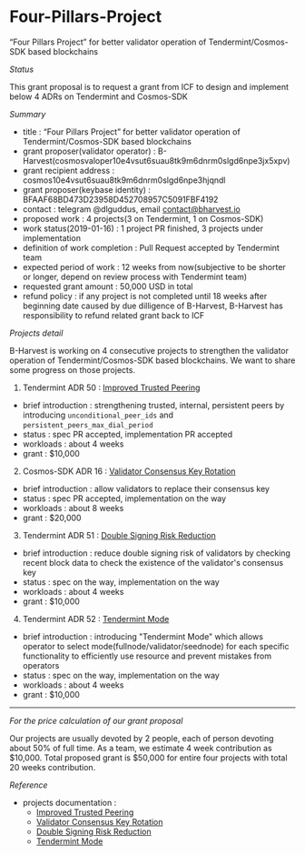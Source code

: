 # Four-Pillars-Project
“Four Pillars Project” for better validator operation of Tendermint/Cosmos-SDK based blockchains

*Status*

This grant proposal is to request a grant from ICF to design and implement below 4 ADRs on Tendermint and Cosmos-SDK

*Summary*

- title : “Four Pillars Project” for better validator operation of Tendermint/Cosmos-SDK based blockchains 
- grant proposer(validator operator) : B-Harvest(cosmosvaloper10e4vsut6suau8tk9m6dnrm0slgd6npe3jx5xpv)
- grant recipient address : cosmos10e4vsut6suau8tk9m6dnrm0slgd6npe3hjqndl
- grant proposer(keybase identity) : BFAAF68BD473D23958D452708957C5091FBF4192
- contact : telegram @dlguddus, email contact@bharvest.io
- proposed work : 4 projects(3 on Tendermint, 1 on Cosmos-SDK)
- work status(2019-01-16) : 1 project PR finished, 3 projects under implementation
- definition of work completion : Pull Request accepted by Tendermint team
- expected period of work : 12 weeks from now(subjective to be shorter or longer, depend on review process with Tendermint team)
- requested grant amount : 50,000 USD in total
- refund policy : if any project is not completed until 18 weeks after beginning date caused by due dilligence of B-Harvest, B-Harvest has responsibility to refund related grant back to ICF

*Projects detail*

B-Harvest is working on 4 consecutive projects to strengthen the validator operation of Tendermint/Cosmos-SDK based blockchains. We want to share some progress on those projects.

1) Tendermint ADR 50 : [Improved Trusted Peering](https://github.com/tendermint/tendermint/blob/master/docs/architecture/adr-050-improved-trusted-peering.md)

- brief introduction : strengthening trusted, internal, persistent peers by introducing `unconditional_peer_ids` and `persistent_peers_max_dial_period`
- status : spec PR accepted, implementation PR accepted
- workloads : about 4 weeks
- grant : $10,000

2) Cosmos-SDK ADR 16 : [Validator Consensus Key Rotation](https://github.com/cosmos/cosmos-sdk/blob/master/docs/architecture/adr-016-validator-consensus-key-rotation.md)
- brief introduction : allow validators to replace their consensus key
- status : spec PR accepted, implementation on the way
- workloads : about 8 weeks
- grant : $20,000

3) Tendermint ADR 51 : [Double Signing Risk Reduction](https://github.com/tendermint/tendermint/pull/4262)
- brief introduction : reduce double signing risk of validators by checking recent block data to check the existence of the validator's consensus key
- status : spec on the way, implementation on the way
- workloads : about 4 weeks
- grant : $10,000

4) Tendermint ADR 52 : [Tendermint Mode](https://github.com/tendermint/tendermint/pull/4302)
- brief introduction : introducing "Tendermint Mode" which allows operator to select mode(fullnode/validator/seednode) for each specific functionality to efficiently use resource and prevent mistakes from operators
- status : spec on the way, implementation on the way
- workloads : about 4 weeks
- grant : $10,000
--------------------

*For the price calculation of our grant proposal*

Our projects are usually devoted by 2 people, each of person devoting about 50% of full time. As a team, we estimate 4 week contribution as $10,000. Total proposed grant is $50,000 for entire four projects with total 20 weeks contribution.

*Reference*
- projects documentation :
  - [Improved Trusted Peering](https://github.com/tendermint/tendermint/blob/master/docs/architecture/adr-050-improved-trusted-peering.md)
  - [Validator Consensus Key Rotation](https://github.com/cosmos/cosmos-sdk/blob/master/docs/architecture/adr-016-validator-consensus-key-rotation.md)
  - [Double Signing Risk Reduction](https://github.com/tendermint/tendermint/pull/4262)
  - [Tendermint Mode](https://github.com/tendermint/tendermint/pull/4302)
